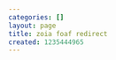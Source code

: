 ```yaml
---
categories: []
layout: page
title: zoia foaf redirect
created: 1235444965
---
```

<?php header('Location: http://rc98.net/zoia.rdf', true, 303); ?>

